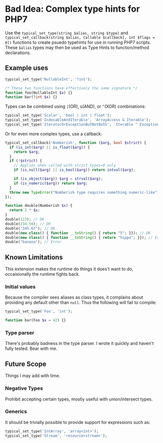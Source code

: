 # Bad Idea: Complex type hints for PHP7

Use the `typical_set_type(string $alias, string $type)` and `typical_set_callback(string $alias, Callable $callback[, int $flags = 0])` functions to create psuedo typehints for use in running PHP7 scripts.  These `$alias` types may then be used as Type Hints to function/method declarations.

## Example uses

```php
typical_set_type('NullableInt', '?int');

/* These two functions have effectively the same signature */
function foo(NullableInt $x) {}
function bar(?int $x) {}
```
Types can be combined using `|`(OR), `&`(AND), or `^`(XOR) combinations:
```php
typical_set_type('Scalar', 'bool | int | float');
typical_set_type('IndexableAndIterable', 'ArrayAccess & Iterable');
typical_set_type('IteratorOrExceptionButNotBoth', 'Iterable ^ Exception');
```

Or for even more complex types, use a callback:
```php
typical_set_callback('Numberish', function ($arg, bool $strict) {
  if (is_int($arg) || is_float($arg)) {
    return $arg;
  }
  if (!$strict) {
    // Applies when called with strict_types=0 only
    if (is_null($arg) || is_bool($arg)) return intval($arg);

    if (is_object($arg)) $arg = strval($arg);
    if (is_numeric($arg)) return $arg;
  }
  throw new TypeError("Numberish type requires something numeric-like");
});

function double(Numberish $x) {
  return 2 * $x;
}
double(123); // OK
double(234.56); // OK
double("345.67"); // OK
double(new class() { function __toString() { return "5"; }}); // OK
double(new class() { function __toString() { return "hippo"; }}); // Error
double("banana"); // Error
```

## Known Limitations

This extension makes the runtime do things it does't want to do, occaisionally the runtime fights back.

### Initial values

Because the compiler sees aliases as class types, it complains about providing any default other than `null`.  Thus the following will fail to compile:

```php
typical_set_type('Foo', 'int');

function bar(Foo $x = 42) {}
```

### Type parser

There's probably badness in the type parser. I wrote it quickly and haven't fully tested. Bear with me.

## Future Scope

Things I may add with time.

### Negative Types

Prohibit accepting certain types, mostly useful with union/intersect types.

### Generics

It should be trivially possible to provide support for expressions such as:

```php
typical_set_type('IntArray', 'array<int>');
typical_set_type('Stream', 'resource<stream>');
```
